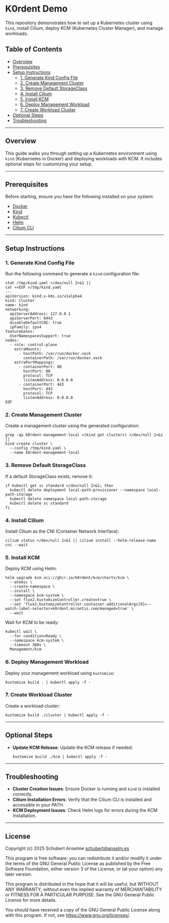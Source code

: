 # K0rdent Demo

This repository demonstrates how to set up a Kubernetes cluster using `kind`, install Cilium, deploy KCM (Kubernetes Cluster Manager), and manage workloads.

## Table of Contents

- [Overview](#overview)
- [Prerequisites](#prerequisites)
- [Setup Instructions](#setup-instructions)
  - [1. Generate Kind Config File](#1-generate-kind-config-file)
  - [2. Create Management Cluster](#2-create-management-cluster)
  - [3. Remove Default StorageClass](#3-remove-default-storageclass)
  - [4. Install Cilium](#4-install-cilium)
  - [5. Install KCM](#5-install-kcm)
  - [6. Deploy Management Workload](#6-deploy-management-workload)
  - [7. Create Workload Cluster](#7-create-workload-cluster)
- [Optional Steps](#optional-steps)
- [Troubleshooting](#troubleshooting)

---

## Overview

This guide walks you through setting up a Kubernetes environment using `kind` (Kubernetes in Docker) and deploying workloads with KCM. It includes optional steps for customizing your setup.

---

## Prerequisites

Before starting, ensure you have the following installed on your system:

- [Docker](https://www.docker.com/)
- [Kind](https://kind.sigs.k8s.io/)
- [Kubectl](https://kubernetes.io/docs/tasks/tools/)
- [Helm](https://helm.sh/)
- [Cilium CLI](https://docs.cilium.io/en/stable/gettingstarted/k8s-install-default/)

---

## Setup Instructions

### 1. Generate Kind Config File

Run the following command to generate a `kind` configuration file:

```shell
stat /tmp/kind.yaml >/dev/null 2>&1 ||
cat <<EOF >/tmp/kind.yaml
---
apiVersion: kind.x-k8s.io/v1alpha4
kind: Cluster
name: kind
networking:
  apiServerAddress: 127.0.0.1
  apiServerPort: 6443
  disableDefaultCNI: true
  ipFamily: ipv4
featureGates:
  UserNamespacesSupport: true
nodes:
  - role: control-plane
    extraMounts:
      - hostPath: /var/run/docker.sock
        containerPath: /var/run/docker.sock
    extraPortMappings:
      - containerPort: 80
        hostPort: 80
        protocol: TCP
        listenAddress: 0.0.0.0
      - containerPort: 443
        hostPort: 443
        protocol: TCP
        listenAddress: 0.0.0.0
EOF
```

### 2. Create Management Cluster

Create a management cluster using the generated configuration:

```shell
grep -qa k0rdent-management-local <(kind get clusters) >/dev/null 2>&1 ||
kind create cluster \
  --config /tmp/kind.yaml \
  --name k0rdent-management-local
```

### 3. Remove Default StorageClass

If a default StorageClass exists, remove it:

```shell
if kubectl get sc standard >/dev/null 2>&1; then
  kubectl delete deployment local-path-provisioner --namespace local-path-storage
  kubectl delete namespace local-path-storage
  kubectl delete sc standard
fi
```

### 4. Install Cilium

Install Cilium as the CNI (Container Network Interface):

```shell
cilium status >/dev/null 2>&1 || cilium install --helm-release-name cni --wait
```

### 5. Install KCM

Deploy KCM using Helm:

```shell
helm upgrade kcm oci://ghcr.io/k0rdent/kcm/charts/kcm \
  --atomic \
  --create-namespace \
  --install \
  --namespace kcm-system \
  --set flux2.kustomizeController.create=true \
  --set 'flux2.kustomizeController.container.additionalArgs[0]=--watch-label-selector=k0rdent.mirantis.com/managed=true' \
  --wait
```

Wait for KCM to be ready:

```shell
kubectl wait \
  --for condition=Ready \
  --namespace kcm-system \
  --timeout 360s \
  Management/kcm
```

### 6. Deploy Management Workload

Deploy your management workload using `kustomize`:

```shell
kustomize build . | kubectl apply -f -
```

### 7. Create Workload Cluster

Create a workload cluster:

```shell
kustomize build ./cluster | kubectl apply -f -
```

---

## Optional Steps

- **Update KCM Release**: Update the KCM release if needed:

  ```shell
  kustomize build ./kcm | kubectl apply -f -
  ```

---

## Troubleshooting

- **Cluster Creation Issues**: Ensure Docker is running and `kind` is installed correctly.
- **Cilium Installation Errors**: Verify that the Cilium CLI is installed and accessible in your PATH.
- **KCM Deployment Issues**: Check Helm logs for errors during the KCM installation.

---

## License

Copyright (c) 2025 Schubert Anselme <schubert@anselm.es>

This program is free software: you can redistribute it and/or modify
it under the terms of the GNU General Public License as published by
the Free Software Foundation, either version 3 of the License, or
(at your option) any later version.

This program is distributed in the hope that it will be useful,
but WITHOUT ANY WARRANTY; without even the implied warranty of
MERCHANTABILITY or FITNESS FOR A PARTICULAR PURPOSE. See the
GNU General Public License for more details.

You should have received a copy of the GNU General Public License
along with this program. If not, see <https://www.gnu.org/licenses/>.
